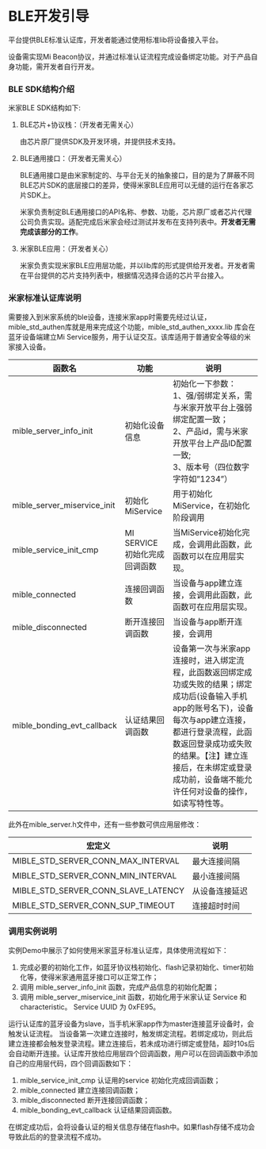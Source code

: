 # BLE开发引导  

平台提供BLE标准认证库，开发者能通过使用标准lib将设备接入平台。  

设备需实现Mi Beacon协议，并通过标准认证流程完成设备绑定功能。对于产品自身功能，需开发者自行开发。  

### BLE SDK结构介绍  

米家BLE SDK结构如下:   

1. BLE芯片+协议栈：（开发者无需关心）

   由芯片原厂提供SDK及开发环境，并提供技术支持。  

2. BLE通用接口：（开发者无需关心）

   BLE通用接口是由米家制定的、与平台无关的抽象接口，目的是为了屏蔽不同BLE芯片SDK的底层接口的差异，使得米家BLE应用可以无缝的运行在各家芯片SDK上。  

   米家负责制定BLE通用接口的API名称、参数、功能，芯片原厂或者芯片代理公司负责实现。适配完成后米家会经过测试并发布在支持列表中。**开发者无需完成该部分的工作**。  

3. 米家BLE应用：（开发者关心）

   米家负责实现米家BLE应用层功能，并以lib库的形式提供给开发者。开发者需在平台提供的芯片支持列表中，根据情况选择合适的芯片平台接入。  



### 米家标准认证库说明

需要接入到米家系统的ble设备，连接米家app时需要先经过认证，mible_std_authen库就是用来完成这个功能，mible_std_authen_xxxx.lib 库会在蓝牙设备端建立Mi Service服务，用于认证交互。该库适用于普通安全等级的米家接入设备。 

| 函数名                      | 功能                         | 说明                                                         |
| --------------------------- | ---------------------------- | ------------------------------------------------------------ |
| mible_server_info_init      | 初始化设备信息               | 初始化一下参数：<br />1、强/弱绑定关系，需与米家开放平台上强弱绑定配置一致；<br />2、产品id，需与米家开放平台上产品ID配置一致;<br />3、版本号（四位数字字符如”1234”） |
| mible_server_miservice_init | 初始化MiService              | 用于初始化MiService，在初始化阶段调用                        |
| mible_service_init_cmp      | MI SERVICE初始化完成回调函数 | 当MiService初始化完成，会调用此函数，此函数可以在应用层实现。 |
| mible_connected             | 连接回调函数                 | 当设备与app建立连接，会调用此函数，此函数可在应用层实现。    |
| mible_disconnected          | 断开连接回调函数             | 当设备与app断开连接，会调用                                  |
| mible_bonding_evt_callback  | 认证结果回调函数             | 设备第一次与米家app连接时，进入绑定流程，此函数返回绑定成功或失败的结果；绑定成功后(设备输入手机app的账号名下)，设备每次与app建立连接，都进行登录流程，此函数返回登录成功或失败的结果。【注】建立连接后，在未绑定或登录成功前，设备端不能允许任何对设备的操作，如读写特性等。 |

此外在mible_server.h文件中，还有一些参数可供应用层修改： 

| 宏定义                              | 说明           |
| ----------------------------------- | -------------- |
| MIBLE_STD_SERVER_CONN_MAX_INTERVAL  | 最大连接间隔   |
| MIBLE_STD_SERVER_CONN_MIN_INTERVAL  | 最小连接间隔   |
| MIBLE_STD_SERVER_CONN_SLAVE_LATENCY | 从设备连接延迟 |
| MIBLE_STD_SERVER_CONN_SUP_TIMEOUT   | 连接超时时间   |



### 调用实例说明

实例Demo中展示了如何使用米家蓝牙标准认证库，具体使用流程如下：

1. 完成必要的初始化工作，如蓝牙协议栈初始化、flash记录初始化、timer初始化等，使得米家通用蓝牙接口可以正常工作；
2. 调用 mible_server_info_init 函数，完成产品信息的初始化配置；
3. 调用 mible_server_miservice_init 函数，初始化用于米家认证 Service 和 characteristic。  Service UUID 为 0xFE95。 

运行认证库的蓝牙设备为slave，当手机米家app作为master连接蓝牙设备时，会触发认证流程。 当设备第一次建立连接时，触发绑定流程。若绑定成功，则此后建立连接都会触发登录流程。建立连接后，若未成功进行绑定或登陆，超时10s后会自动断开连接。认证库开放给应用层四个回调函数，用户可以在回调函数中添加自己的应用层代码，四个回调函数如下：

1. mible_service_init_cmp 认证用的service 初始化完成回调函数；
2. mible_connected 建立连接回调函数；
3. mible_disconnected 断开连接回调函数；
4. mible_bonding_evt_callback 认证结果回调函数。

在绑定成功后，会将设备认证的相关信息存储在flash中。如果flash存储不成功会导致此后的的登录流程不成功。


